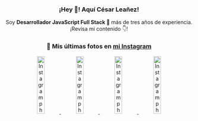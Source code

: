 <div align="center">

<h3>¡Hey 👋! Aquí César Leañez!</h3>

<p>Soy <strong>Desarrollador JavaScript Full Stack 🚀</strong> más de tres años de experiencia.<br />¡Revisa mi contenido 👇!</p>

### 📸 Mis últimas fotos en [mi Instagram](https://instagram.com/cesarsoftware.dev)


<a href='https://instagram.com/p/DKcTQWgxLum' target='_blank'>
  <img width='20%' src='https://instagram.frba4-3.fna.fbcdn.net/v/t51.2885-15/503849034_17919602952097059_4092165478866362923_n.jpg?stp=dst-jpg_e35_tt6&efg=eyJ2ZW5jb2RlX3RhZyI6IkZFRUQuaW1hZ2VfdXJsZ2VuLjE0NDB4MTQ0NS5zZHIuZjc1NzYxLmRlZmF1bHRfaW1hZ2UifQ&_nc_ht=instagram.frba4-3.fna.fbcdn.net&_nc_cat=103&_nc_oc=Q6cZ2QF6_eRkzeb_IA2dkl2K9RlgNFaK80w-itkCQ2OtM8e5ZdzSJzrxviBjXJB8QfW5G7k&_nc_ohc=ywOgQY8YdZQQ7kNvwHOWtyR&_nc_gid=K1V-O9UP8mECCzmuzSK8Ng&edm=ACWDqb8BAAAA&ccb=7-5&ig_cache_key=MzY0Njg3NDQ4NDgzMDY4MjAyMg%3D%3D.3-ccb7-5&oh=00_AfOtISDEJ3vkkHt0zgSbiwnliVSghZCdONQjLe3q3fSVCA&oe=6867B265&_nc_sid=ee9879' alt='Instagram photo' />
</a>
<a href='https://instagram.com/p/DKcTCZnuO-S' target='_blank'>
  <img width='20%' src='https://scontent.cdninstagram.com/v/t51.75761-15/503168549_17919602796097059_3346483577265803486_n.jpg?stp=dst-jpg_e15_tt6&_nc_cat=105&ig_cache_key=MzY0Njg3MzUyNjA5NTkwMDU2Mg%3D%3D.3-ccb1-7&ccb=1-7&_nc_sid=58cdad&efg=eyJ2ZW5jb2RlX3RhZyI6InhwaWRzLjE5MTZ4MTA3OC5zZHIifQ%3D%3D&_nc_ohc=Iu3pZzSb8dQQ7kNvwG6bMqI&_nc_oc=AdmRB2dJLjUtZjUc5KRv5HQbTn3_1KFs1mUfS9Ip5B_221GQ3sBJh5ZCeogZ78HEHpE&_nc_ad=z-m&_nc_cid=1478&_nc_zt=23&_nc_ht=scontent.cdninstagram.com&_nc_gid=K1V-O9UP8mECCzmuzSK8Ng&oh=00_AfNmksTcKthXg7YFMOw-ZHvmazqyevYM0UBUt3wLvnXGCg&oe=6867B8E3' alt='Instagram photo' />
</a>
<a href='https://instagram.com/p/DIt9Oknp-PZ' target='_blank'>
  <img width='20%' src='https://instagram.frba4-3.fna.fbcdn.net/v/t51.2885-15/491444712_17914409433097059_55076089485466172_n.jpg?stp=dst-jpg_e35_tt6&efg=eyJ2ZW5jb2RlX3RhZyI6IkZFRUQuaW1hZ2VfdXJsZ2VuLjU1MngzNDEuc2RyLmY3NTc2MS5kZWZhdWx0X2ltYWdlIn0&_nc_ht=instagram.frba4-3.fna.fbcdn.net&_nc_cat=103&_nc_oc=Q6cZ2QF6_eRkzeb_IA2dkl2K9RlgNFaK80w-itkCQ2OtM8e5ZdzSJzrxviBjXJB8QfW5G7k&_nc_ohc=07rwVMR5tMUQ7kNvwEZcdqY&_nc_gid=K1V-O9UP8mECCzmuzSK8Ng&edm=ACWDqb8BAAAA&ccb=7-5&ig_cache_key=MzYxNTgxNTM1ODA3ODI0Nzg5Nw%3D%3D.3-ccb7-5&oh=00_AfNSX7zaHmk6nlYqv9ucVuVLopLcPD5QvOEH2pMqNHrfrg&oe=6867A66B&_nc_sid=ee9879' alt='Instagram photo' />
</a>
<a href='https://instagram.com/p/DICt8_ruj1K' target='_blank'>
  <img width='20%' src='https://scontent.cdninstagram.com/v/t51.71878-15/487811720_2261442050918393_7784971145546330846_n.jpg?stp=dst-jpg_e15_tt6&_nc_cat=104&ig_cache_key=MzYwMzY0NDc1NTQ5MDc4MjUzOA%3D%3D.3-ccb1-7&ccb=1-7&_nc_sid=58cdad&efg=eyJ2ZW5jb2RlX3RhZyI6InhwaWRzLjY0MHgxMTU2LnNkciJ9&_nc_ohc=kIAOdMqm3XsQ7kNvwEORZEp&_nc_oc=AdlUsUHL-lZwKoxyGbGsNEjuYuSeZop9HtPXWqoeYoCXWufeOEQfVg3q6LWUIiebdTQ&_nc_ad=z-m&_nc_cid=1478&_nc_zt=23&_nc_ht=scontent.cdninstagram.com&_nc_gid=K1V-O9UP8mECCzmuzSK8Ng&oh=00_AfN2bhUnN6z_LG-lAUxnJA48OafMAxq3Bvg4857SFM3r8g&oe=6867CB64' alt='Instagram photo' />
</a>

</div>
